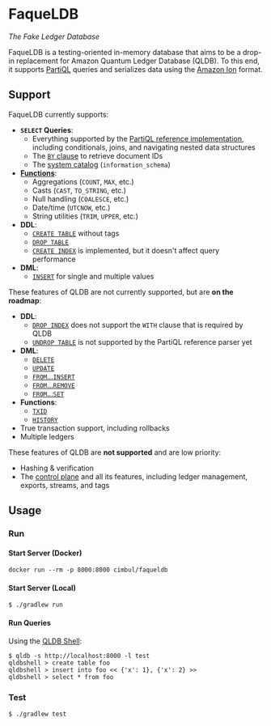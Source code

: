 # FaqueLDB

_The Fake Ledger Database_

FaqueLDB is a testing-oriented in-memory database that aims to be a drop-in replacement for Amazon Quantum Ledger Database (QLDB). To this end, it supports [PartiQL](https://partiql.org/) queries and serializes data using the [Amazon Ion](https://amzn.github.io/ion-docs/) format.

## Support

FaqueLDB currently supports:
 * **`SELECT` Queries**:
   * Everything supported by the [PartiQL reference implementation](https://github.com/partiql/partiql-lang-kotlin), including conditionals, joins, and navigating nested data structures
   * The [`BY` clause](https://docs.aws.amazon.com/qldb/latest/developerguide/working.metadata.by-clause.html) to retrieve document IDs
   * The [system catalog](https://docs.aws.amazon.com/qldb/latest/developerguide/working.catalog.html) (`information_schema`)
 * [**Functions**](https://docs.aws.amazon.com/qldb/latest/developerguide/ql-functions.html):
   * Aggregations (`COUNT`, `MAX`, etc.)
   * Casts (`CAST`, `TO_STRING`, etc.)
   * Null handling (`COALESCE`, etc.)
   * Date/time (`UTCNOW`, etc.)
   * String utilities (`TRIM`, `UPPER`, etc.)
 * **DDL**:
   * [`CREATE TABLE`](https://docs.aws.amazon.com/qldb/latest/developerguide/ql-reference.create-table.html) without tags
   * [`DROP TABLE`](https://docs.aws.amazon.com/qldb/latest/developerguide/ql-reference.drop-table.html)
   * [`CREATE INDEX`](https://docs.aws.amazon.com/qldb/latest/developerguide/ql-reference.create-index.html) is implemented, but it doesn't affect query performance
 * **DML**:
   * [`INSERT`](https://docs.aws.amazon.com/qldb/latest/developerguide/ql-reference.insert.html) for single and multiple values

These features of QLDB are not currently supported, but are **on the roadmap**:
 * **DDL**:
   * [`DROP INDEX`](https://docs.aws.amazon.com/qldb/latest/developerguide/ql-reference.drop-index.html) does not support the `WITH` clause that is required by QLDB
   * [`UNDROP TABLE`](https://docs.aws.amazon.com/qldb/latest/developerguide/ql-reference.undrop-table.html) is not supported by the PartiQL reference parser yet
 * **DML**:
   * [`DELETE`](https://docs.aws.amazon.com/qldb/latest/developerguide/ql-reference.delete.html)
   * [`UPDATE`](https://docs.aws.amazon.com/qldb/latest/developerguide/ql-reference.update.html)
   * [`FROM`...`INSERT`](https://docs.aws.amazon.com/qldb/latest/developerguide/ql-reference.from.html)
   * [`FROM`...`REMOVE`](https://docs.aws.amazon.com/qldb/latest/developerguide/ql-reference.from.html)
   * [`FROM`...`SET`](https://docs.aws.amazon.com/qldb/latest/developerguide/ql-reference.from.html)
 * **Functions**:
   * [`TXID`](https://docs.aws.amazon.com/qldb/latest/developerguide/ql-functions.txid.html)
   * [`HISTORY`](https://docs.aws.amazon.com/qldb/latest/developerguide/working.history.html)
 * True transaction support, including rollbacks
 * Multiple ledgers

These features of QLDB are **not supported** and are low priority:
 * Hashing & verification
 * The [control plane](https://docs.aws.amazon.com/qldb/latest/developerguide/API_Operations_Amazon_QLDB.html) and all its features, including ledger management, exports, streams, and tags

## Usage

### Run

#### Start Server (Docker)

```
docker run --rm -p 8000:8000 cimbul/faqueldb
```

#### Start Server (Local)

```shell
$ ./gradlew run
```

#### Run Queries

Using the [QLDB Shell](https://github.com/awslabs/amazon-qldb-shell):

```shell
$ qldb -s http://localhost:8000 -l test
qldbshell > create table foo
qldbshell > insert into foo << {'x': 1}, {'x': 2} >>
qldbshell > select * from foo
```

### Test

```shell
$ ./gradlew test
```
